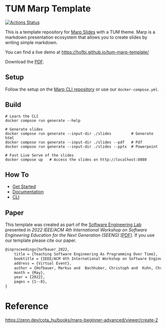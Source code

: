 # TUM Marp Template

[![Actions Status](https://github.com/hofbi/tum-marp-template/workflows/CI/badge.svg)](https://github.com/hofbi/tum-marp-template)

This is a template repository for [Marp Slides](https://marp.app) with a TUM theme. Marp is a markdown presentation ecosystem that allows you to create slides by writing simple markdown.

You can find a live demo at https://hofbi.github.io/tum-marp-template/

Download the [PDF](https://hofbi.github.io/tum-marp-template/slide-deck.pdf).

## Setup

Follow the setup on the [Marp CLI repository](https://github.com/marp-team/marp-cli) or use our `docker-compose.yml`.

## Build

```shell
# Learn the CLI
docker compose run generate --help

# Generate slides
docker compose run generate --input-dir ./slides         # Generate html
docker compose run generate --input-dir ./slides --pdf   # Pdf
docker compose run generate --input-dir ./slides --pptx  # Powerpoint

# Fast Live Serve of the slides
docker compose up   # Access the slides on http://localhost:8080
```

## How To

- [Get Started](https://github.com/marp-team/marp)
- [Documentation](https://marpit.marp.app/)
- [CLI](https://github.com/marp-team/marp-cli)

## Paper

This template was created as part of the [Software Engineering Lab](https://www.ei.tum.de/en/lmt/teaching/software-engineering-laboratory/) presented in *2022 IEEE/ACM 4th International Workshop on Software Engineering Education for the Next Generation (SEENG)* [[PDF](https://ieeexplore.ieee.org/document/9814913)].
If you use our template please cite our paper.

```tex
@inproceedings{hofbauer_2022,
    title = {Teaching Software Engineering As Programming Over Time},
    booktitle = {IEEE/ACM 4th International Workshop on Software Engineering Education for the Next Generation},
    address = {Virtual Event},
    author = {Hofbauer, Markus and  Bachhuber, Christoph and  Kuhn, Christopher and  Steinbach, Eckehard},
    month = {May},
    year = {2022},
    pages = {1--8},
}
```

# Reference

https://zenn.dev/cota_hu/books/marp-beginner-advanced/viewer/create-2